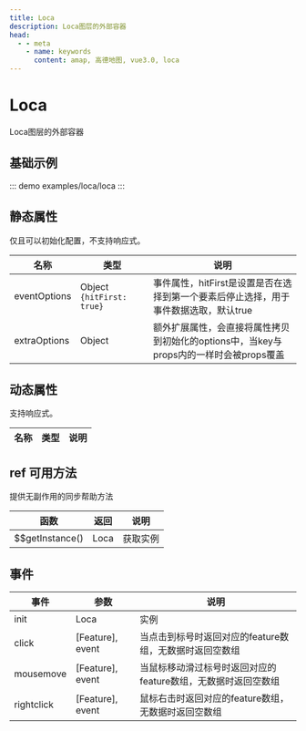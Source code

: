 ```yaml
---
title: Loca
description: Loca图层的外部容器
head:
  - - meta
    - name: keywords
      content: amap, 高德地图, vue3.0, loca
---
```


# Loca
Loca图层的外部容器

## 基础示例

::: demo
examples/loca/loca
:::


## 静态属性
仅且可以初始化配置，不支持响应式。

名称 | 类型      | 说明
---|---------|---|
eventOptions | Object `{hitFirst: true}` | 事件属性，hitFirst是设置是否在选择到第一个要素后停止选择，用于事件数据选取，默认true
extraOptions | Object | 额外扩展属性，会直接将属性拷贝到初始化的options中，当key与props内的一样时会被props覆盖

## 动态属性
支持响应式。

名称 | 类型 | 说明
---|---|---|

## ref 可用方法
提供无副作用的同步帮助方法

函数 | 返回 | 说明
---|---|---|
$$getInstance() | Loca | 获取实例

## 事件

事件 | 参数                 | 说明
---|--------------------|---|
init | Loca               | 实例
click | \[Feature\], event | 当点击到标号时返回对应的feature数组，无数据时返回空数组
mousemove | \[Feature\], event     | 当鼠标移动滑过标号时返回对应的feature数组，无数据时返回空数组
rightclick | \[Feature\], event     | 鼠标右击时返回对应的feature数组，无数据时返回空数组
